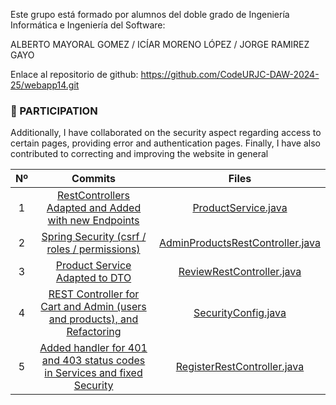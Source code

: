 Este grupo está formado por alumnos del doble grado de Ingeniería Informática e Ingeniería del Software:

ALBERTO MAYORAL GOMEZ  /  ICÍAR MORENO LÓPEZ  / JORGE RAMIREZ GAYO

Enlace al repositorio de github: https://github.com/CodeURJC-DAW-2024-25/webapp14.git

### 🤝 PARTICIPATION


Additionally, I have collaborated on the security aspect regarding access to certain pages, providing error and authentication pages. Finally, I have also contributed to correcting and improving the website in general

| Nº    | Commits      | Files      |
|:------------: |:------------:| :------------:|
|1|[RestControllers Adapted and Added with new Endpoints](https://github.com/CodeURJC-DAW-2024-25/webapp14/commit/cb3aa89e3f4fbb59584e0237aca05a8e994c8e8c)|[ProductService.java](https://github.com/CodeURJC-DAW-2024-25/webapp14/blob/main/backend/src/main/java/es/codeurjc/webapp14/service/ProductService.java)|
|2|[Spring Security (csrf / roles / permissions)](https://github.com/CodeURJC-DAW-2024-25/webapp14/commit/a05b59a55c7a317f7c9ca3385f30b18d0bda5452)|[AdminProductsRestController.java](https://github.com/CodeURJC-DAW-2024-25/webapp14/blob/main/backend/src/main/java/es/codeurjc/webapp14/controller/rest/AdminProductsRestController.java)|
|3|[Product Service Adapted to DTO](https://github.com/CodeURJC-DAW-2024-25/webapp14/commit/05969bf675d92bc4a416897e5afd8ba0f66dae4f)|[ReviewRestController.java](https://github.com/CodeURJC-DAW-2024-25/webapp14/blob/main/backend/src/main/java/es/codeurjc/webapp14/controller/rest/ReviewRestController.java)|
|4|[REST Controller for Cart and Admin (users and products), and Refactoring](https://github.com/CodeURJC-DAW-2024-25/webapp14/commit/bc178f2b704bc0affb8bbb7eaeeba5f287a7ea04)|[SecurityConfig.java](https://github.com/CodeURJC-DAW-2024-25/webapp14/blob/main/backend/src/main/java/es/codeurjc/webapp14/security/SecurityConfig.java)|
|5|[Added handler for 401 and 403 status codes in Services and fixed Security](https://github.com/CodeURJC-DAW-2024-25/webapp14/commit/07de66f223028cec1fb2f65c3763aac2079b5e67)|[RegisterRestController.java](https://github.com/CodeURJC-DAW-2024-25/webapp14/blob/main/backend/src/main/java/es/codeurjc/webapp14/controller/rest/RegisterRestController.java)|
